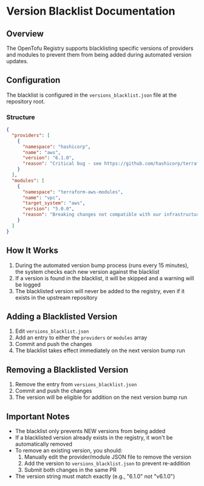 # Version Blacklist Documentation

## Overview
The OpenTofu Registry supports blacklisting specific versions of providers and modules to prevent them from being added during automated version updates.

## Configuration
The blacklist is configured in the `versions_blacklist.json` file at the repository root.

### Structure
```json
{
  "providers": [
    {
      "namespace": "hashicorp",
      "name": "aws",
      "version": "6.1.0",
      "reason": "Critical bug - see https://github.com/hashicorp/terraform-provider-aws/issues/43213"
    }
  ],
  "modules": [
    {
      "namespace": "terraform-aws-modules",
      "name": "vpc",
      "target_system": "aws",
      "version": "5.0.0",
      "reason": "Breaking changes not compatible with our infrastructure"
    }
  ]
}
```

## How It Works
1. During the automated version bump process (runs every 15 minutes), the system checks each new version against the blacklist
2. If a version is found in the blacklist, it will be skipped and a warning will be logged
3. The blacklisted version will never be added to the registry, even if it exists in the upstream repository

## Adding a Blacklisted Version
1. Edit `versions_blacklist.json`
2. Add an entry to either the `providers` or `modules` array
3. Commit and push the changes
4. The blacklist takes effect immediately on the next version bump run

## Removing a Blacklisted Version
1. Remove the entry from `versions_blacklist.json`
2. Commit and push the changes
3. The version will be eligible for addition on the next version bump run

## Important Notes
- The blacklist only prevents NEW versions from being added
- If a blacklisted version already exists in the registry, it won't be automatically removed
- To remove an existing version, you should:
  1. Manually edit the provider/module JSON file to remove the version
  2. Add the version to `versions_blacklist.json` to prevent re-addition
  3. Submit both changes in the same PR
- The version string must match exactly (e.g., "6.1.0" not "v6.1.0")
